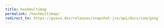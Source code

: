 ```yaml
---
title: hashmultimap
permalink: /hashmultimap/
redirect_to: https://guava.dev/releases/snapshot-jre/api/docs/com/google/common/collect/HashMultimap.html
---
```

